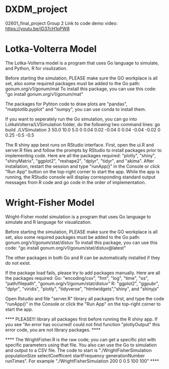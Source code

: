 # DXDM_project
 02601_final_project Group 2
 Link to code demo video: https://youtu.be/jD37cH1pPW8

# Lotka-Volterra Model
The Lotka-Volterra model is a program that uses Go language to simulate, and Python, R for visulization.

Before starting the simulation, PLEASE make sure the GO workplace is all set, also some required packages must be added to the Go path: gonum.org/v1/gonum/mat
To install this package, you can use this code:
"go install gonum.org/v1/gonum/mat"

The packages for Pyhton code to draw plots are "pandas", "matplotlib.pyplot" and "numpy", you can use conda to install them.

If you want to seperately run the Go simulation, you can go into  LotkaVolterra/LVSimulation folder, do the following two command lines:
go build
./LVSimulation 3 50.0 10.0 5.0 0 0.04 0.02 -0.04 0 0.04 -0.04 -0.02 0 0.25 -0.5 -0.5

The R shiny app best runs on RStudio interface.
First, open the ui.R and server.R files and follow the prompts by RStudio to install packages prior to implementing code. Here are all the packages required: "plotly", "shiny", "shinyMatrix", "ggplot2", "reshape2", "dplyr", "tidyr", and "akima". 
After installation, restart the session and type "runApp()" in the Console or click "Run App" button on the top-right corner to start the app. 
While the app is running, the RStudio console will display corresponding standard output messages from R code and go code in the order of implementation. 

# Wright-Fisher Model
Wright-Fisher model simulation is a program that uses Go language to simulate and R language for visualization.

Before starting the simulation, PLEASE make sure the GO workplace is all set, also some required packages must be added to the Go path: gonum.org/v1/gonum/stat/distuv
To install this package, you can use this code:
"go install gonum.org/v1/gonum/stat/distuv@latest"

The other packages in both Go and R can be automatically installed if they do not exist.

If the package load fails, please try to add packages manually. Here are all the packages required:
Go: 	"encoding/csv", "fmt",		"log", "time", "os",	"path/filepath", "gonum.org/v1/gonum/stat/distuv"
R: "ggplot2", "ggpubr", "dplyr", "viridis", "plotly", "tidyverse", "htmlwidgets","shiny", and "shinyjs" 

Open Rstudio and file "server.R" library all packages first, and type the code "runApp()" in the Console or click the "Run App" on the top-right corner to start the app.

 **** PLEASE!!! library all packages first before running the R shiny app. If you see "An error has occurred! could not find function "plotlyOutput" this error code, you are not library packages. ****

 **** The WrightFisher.R is the raw code; you can get a specific plot with specific parameters using that file. You also can use the Go to simulation and output to a CSV file. The code to start is "./WrightFisherSimulation populationSize selectCoefficent startFrequency generationNumber runTimes". For example "./WrightFisherSimulation 200 0 0.5 100 100" ****

